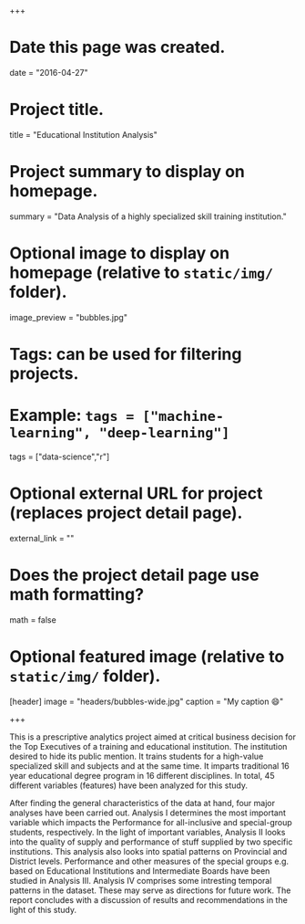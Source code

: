 +++
# Date this page was created.
date = "2016-04-27"

# Project title.
title = "Educational Institution Analysis"

# Project summary to display on homepage.
summary = "Data Analysis of a highly specialized skill training institution."

# Optional image to display on homepage (relative to `static/img/` folder).
image_preview = "bubbles.jpg"

# Tags: can be used for filtering projects.
# Example: `tags = ["machine-learning", "deep-learning"]`
tags = ["data-science","r"]

# Optional external URL for project (replaces project detail page).
external_link = ""

# Does the project detail page use math formatting?
math = false

# Optional featured image (relative to `static/img/` folder).
[header]
image = "headers/bubbles-wide.jpg"
caption = "My caption :smile:"

+++

This is a prescriptive analytics project aimed at critical business decision for the Top Executives of a training and educational institution. The institution desired to hide its public mention. It trains students for a high-value specialized skill and subjects and at the same time. It imparts traditional 16 year educational degree program in 16 different disciplines. In total, 45 different variables (features) have been analyzed for this study.  
 
After finding the general characteristics of the data at hand, four major analyses have been carried out. Analysis I determines the most important variable which impacts the Performance for all-inclusive and special-group students, respectively. In the light of important variables, Analysis II looks into the quality of supply and performance of stuff supplied by two specific institutions. This analysis also looks into spatial patterns on Provincial and District levels. Performance and other measures of the special groups e.g. based on Educational Institutions and Intermediate Boards have been studied in Analysis III. Analysis IV comprises some intresting temporal patterns in the dataset. These may serve as directions for future work. The report concludes with a discussion of results and recommendations in the light of this study.
